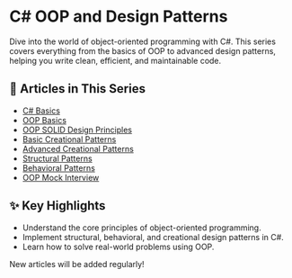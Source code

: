 # C# OOP and Design Patterns

Dive into the world of object-oriented programming with C#. This series covers everything from the basics of OOP to advanced design patterns, helping you write clean, efficient, and maintainable code.

## 📂 Articles in This Series

- [C# Basics](../Roadmap_Backend/02_C#_Basics.md)
- [OOP Basics](01_OOP_Concepts.md)
- [OOP SOLID Design Principles](02_OOP_SOLID.md)
- [Basic Creational Patterns](03_Creational_1.md)
- [Advanced Creational Patterns](04_Creational_2.md)
- [Structural Patterns](05_Structural.md)
- [Behavioral Patterns](06_Behavioral.md)
- [OOP Mock Interview](07_OOP_Mock_Interview.md)

## ✨ Key Highlights

- Understand the core principles of object-oriented programming.
- Implement structural, behavioral, and creational design patterns in C#.
- Learn how to solve real-world problems using OOP.

New articles will be added regularly!
